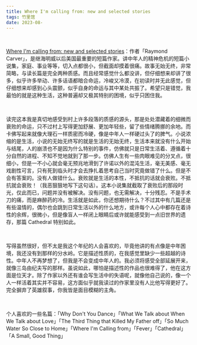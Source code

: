 ```yaml
---
title: Where I'm calling from: new and selected stories
tags: 竹里馆
date: 2023-08-
---
```


<br/>

[Where I'm calling from: new and selected stories](https://www.goodreads.com/en/book/show/11437)：作者「Raymond Carver」，是继海明威以后美国最重要的短篇作家。讲中年人的精神危机的短篇小说集，家庭、事业等等，切入点都很小，但截面却摸着很痛。故事无始无终，非常简略，与读长篇是完全两种质感。而且经常感觉什么都没讲，但仔细想来却讲了很多，似乎许多举动、许多话语都暗合命运，冷峻又冷漠，在初读时并无此感觉，但仔细想来却感到心头震颤，似乎自身的命运与其中某处共振了。希望只是错觉，我最怕的就是这种生活，这种普遍却又极其特别的困境，似乎只困住我。

<br/>

读完这本我是真切地感受到村上许多段落的质感的源头，那是处处潜藏着的细微而衰败的命运，只不过村上写得更加舒展、更加年轻些，留了些情绪腾挪的余地。而卡佛写起来就像大理石一样质密而冷硬，像是中年人一样硬过头了的脾气。小说浓缩的是生活，小说的无始无终写的就是生活的无始无终，生活本来就没有什么开始与结尾，人的崩溃也不是因为什么特别的事件，仿佛就只是日常生活着、遵循着十分自然的进程、不知不觉地就到了那一步。仿佛人生有一些肉眼难见的分叉点，很细小，但是一不小心就会毫无预兆地滑到了许诺以外的混沌生活，毫无美感、毫无戏剧性可言，只有死到临头时才会去挣扎着思考自己当时究竟做错了什么。但是不会有答案的。没有人做错什么。衰败就是生活的本性，不抵抗的话就会衰败。不抵抗就会衰败！（我恶狠狠地写下这句话）。这本小说集就截取了衰败后的那段时光，仅此而已，问题并没有被解决。没有问题，也无需解决，十分残忍。不是手术刀的痛，而是麻醉药的冷。生活就是如此，你还想期待什么？不过其中有几篇还是有些温情的，偶尔也会跳到日常生活以外的什么地方，或许每个人心中都存在着诗性的余辉，很微小，但是像盲人一样闭上眼睛后或许就能感受到一点旧世界的遗存，那篇 Cathedral 特别如此。

<br/>

写得虽然很好，但不太是我这个年纪的人会喜欢的，毕竟他讲的有点像是中年困境，我还没有到那样的分水岭。它是描述性质的，在我感觉里缺少一些超越的诗性。中年人不再梦想了，但我是不会变成中年人的。我必须将感受全部延展开来，就像三岛由纪夫写的那样。虽说如此，哪怕是描述性的作品也很难得了，他在这方面是位天才。除了作家以外还有谁会写生活中的失语呢，就像他自己说的，像一个人一样活着其实并不容易，这方面似乎就我读过的作家里没有人比他写得更好了。完全摒弃了英雄叙事，你我皆是面目模糊的主角。

<br/>

个人喜欢的一些名篇：「Why Don't You Dance」「What We Talk about When We Talk about Love」「The Third Thing that Killed My Father off」「So Much Water So Close to Home」「Where I'm Calling from」「Fever」「Cathedral」「A Small, Good Thing」

<br/>